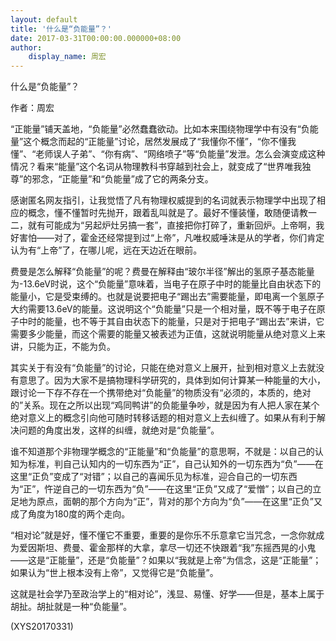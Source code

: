 ```yaml
---
layout: default
title: '什么是“负能量”？'
date: 2017-03-31T00:00:00.000000+08:00
author:
    display_name: 周宏
---
```


什么是“负能量”？

作者：周宏

“正能量”铺天盖地，“负能量”必然蠢蠢欲动。比如本来围绕物理学中有没有“负能量”这个概念而起的“正能量”讨论，居然发展成了“我懂你不懂”，“你不懂我懂”、“老师误人子弟”、“你有病”、“网络喷子”等“负能量”发泄。怎么会演变成这种情况？看来“能量”这个名词从物理教科书穿越到社会上，就变成了“世界唯我独尊”的邪念，“正能量”和“负能量”成了它的两条分支。

感谢匿名网友指引，让我觉悟了凡有物理权威提到的名词就表示物理学中出现了相应的概念，懂不懂暂时先抛开，跟着乱叫就是了。最好不懂装懂，敢随便请教一二，就有可能成为“另起炉灶另搞一套”，直接把你打碎了，重新回炉。上帝啊，我好害怕——对了，霍金还经常提到过“上帝”，凡唯权威唾沫是从的学者，你们肯定认为有“上帝”了，在哪儿呢，远在天边近在眼前。

费曼是怎么解释“负能量”的呢？费曼在解释由“玻尔半径”解出的氢原子基态能量为-13.6eV时说，这个“负能量”意味着，当电子在原子中时的能量比自由状态下的能量小，它是受束缚的。也就是说要把电子“踢出去”需要能量，即电离一个氢原子大约需要13.6eV的能量。这说明这个“负能量”只是一个相对量，既不等于电子在原子中时的能量，也不等于其自由状态下的能量，只是对于把电子“踢出去”来讲，它需要多少能量，而这个需要的能量又被表述为正值，这就说明能量从绝对意义上来讲，只能为正，不能为负。

其实关于有没有“负能量”的讨论，只能在绝对意义上展开，扯到相对意义上去就没有意思了。因为大家不是搞物理科学研究的，具体到如何计算某一种能量的大小，跟讨论一下存不存在一个携带绝对“负能量”的物质没有“必须的，本质的，绝对的”关系。现在之所以出现“鸡同鸭讲”的负能量争吵，就是因为有人把人家在某个绝对意义上的概念引向他可随时转移话题的相对意义上去纠缠了。如果从有利于解决问题的角度出发，这样的纠缠，就绝对是“负能量”。

谁不知道那个非物理学概念的“正能量”和“负能量”的意思啊，不就是：以自己的认知为标准，判自己认知内的一切东西为“正”，自己认知外的一切东西为“负”——在这里“正负”变成了“对错”；以自己的喜闻乐见为标准，迎合自己的一切东西为“正”，忤逆自己的一切东西为“负”——在这里“正负”又成了“爱憎”；以自己的立足地为原点，面朝的那个方向为“正”，背对的那个方向为“负”——在这里“正负”又成了角度为180度的两个走向。

“相对论”就是好，懂不懂它不重要，重要的是你乐不乐意拿它当咒念，一念你就成为爱因斯坦、费曼、霍金那样的大拿，拿尽一切还不快跟着“我”东摇西晃的小鬼——这是“正能量”，还是“负能量”？如果以“我就是上帝”为信念，这是“正能量”；如果认为“世上根本没有上帝”，又觉得它是“负能量”。

这就是社会学乃至政治学上的“相对论”，浅显、易懂、好学——但是，基本上属于胡扯。胡扯就是一种“负能量”。

(XYS20170331)

